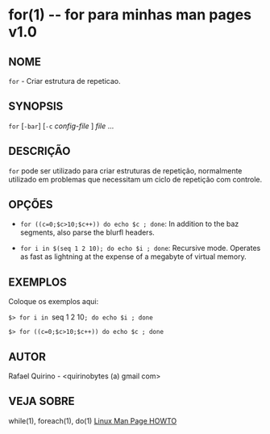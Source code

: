 for(1) -- for para minhas man pages v1.0
===============================================

NOME
----

`for` - Criar estrutura de repeticao.

SYNOPSIS
--------

`for` [`-bar`] [`-c` *config-file* ] *file* ...

DESCRIÇÃO
---------

`for` pode ser utilizado para criar estruturas de repetição, normalmente utilizado em problemas que necessitam um ciclo de repetição com controle.

OPÇÕES
------

* `for ((c=0;$c>10;$c++)) do echo $c ; done`:
  In addition to the baz segments, also parse the blurfl headers.

* `for i in $(seq 1 2 10); do echo $i ; done`:
  Recursive mode. Operates as fast as lightning at the expense of a megabyte
  of virtual memory.

EXEMPLOS
--------

Coloque os exemplos aqui:

   `$> for i in `seq 1 2 10`; do echo $i ; done`

   `$> for ((c=0;$c>10;$c++)) do echo $c ; done `


AUTOR
-----

Rafael Quirino - <quirinobytes (a) gmail com>

VEJA SOBRE
----------

while(1), foreach(1), do(1) [Linux Man Page HOWTO](
http://www.schweikhardt.net/man_page_howto.html)
